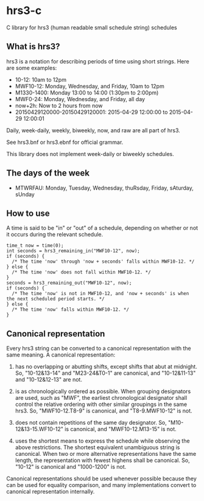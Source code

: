 # hrs3-c

C library for hrs3 (human readable small schedule string) schedules

## What is hrs3?

hrs3 is a notation for describing periods of time using short strings.
Here are some examples:

* 10-12: 10am to 12pm
* MWF10-12: Monday, Wednesday, and Friday, 10am to 12pm
* M1330-1400: Monday 13:00 to 14:00 (1:30pm to 2:00pm)
* MWF0-24: Monday, Wednesday, and Friday, all day
* now+2h: Now to 2 hours from now
* 20150429120000-20150429120001: 2015-04-29 12:00:00 to 2015-04-29 12:00:01

Daily, week-daily, weekly, biweekly, now, and raw are all part of hrs3.

See hrs3.bnf or hrs3.ebnf for official grammar.

This library does not implement week-daily or biweekly schedules.

## The days of the week

* MTWRFAU: Monday, Tuesday, Wednesday, thuRsday, Friday, sAturday, sUnday

## How to use

A time is said to be "in" or "out" of a schedule, depending on whether
or not it occurs during the relevant schedule.

    time_t now = time(0);
    int seconds = hrs3_remaining_in("MWF10-12", now);
    if (seconds) {
      /* The time 'now' through 'now + seconds' falls within MWF10-12. */
    } else {
      /* The time 'now' does not fall within MWF10-12. */
    }
    seconds = hrs3_remaining_out("MWF10-12", now);
    if (seconds) {
      /* The time 'now' is not in MWF10-12, and 'now + seconds' is when the next scheduled period starts. */
    } else {
      /* The time 'now' falls within MWF10-12. */
    }

## Canonical representation

Every hrs3 string can be converted to a canonical representation with
the same meaning.  A canonical representation:

1. has no overlapping or abutting shifts, except shifts that abut at
   midnight.  So, "10-12&13-14" and "M23-24&T0-1" are canonical, and
   "10-12&11-13" and "10-12&12-13" are not.

2. is as chronologically ordered as possible.  When grouping
   designators are used, such as "MWF", the earliest chronological
   designator shall control the relative ordering with other similar
   groupings in the same hrs3.  So, "MWF10-12.T8-9" is canonical, and
   "T8-9.MWF10-12" is not.

3. does not contain repetitions of the same day designator.  So,
   "M10-12&13-15.WF10-12" is canonical, and "MWF10-12.M13-15" is not.

4. uses the shortest means to express the schedule while observing the
   above restrictions. The shortest equivalent unambiguous string is
   canonical.  When two or more alternative representations have the
   same length, the representation with fewest highens shall be
   canonical.  So, "10-12" is canonical and "1000-1200" is not.

Canonical representations should be used whenever possible because
they can be used for equality comparison, and many implementations
convert to canonical representation internally.
